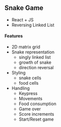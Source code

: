 ## Snake Game
- React + JS
- Reversing Linked List

#### Features
- 2D matrix grid
- Snake representation
  - singly linked list
  - growth of snake
  - direction reversal
- Styling
  - snake cells
  - food cells
- Handling
  - Keypress
  - Movements
  - Food consumption
  - Game over
  - Score increments
  - Start/Reset game
